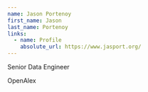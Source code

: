 ```yaml
---
name: Jason Portenoy
first_name: Jason
last_name: Portenoy
links:
  - name: Profile
    absolute_url: https://www.jasport.org/
---
```


Senior Data Engineer

OpenAlex
